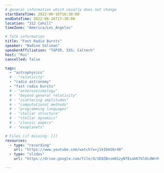 ```yaml
---
# general information which usually does not change
startDateTime: 2022-06-16T16:30:00
endDateTime: 2022-06-16T17:30:00
location: "312 Cahill"
timeZone: "America/Los_Angeles"

# Talk information
title: "Fast Radio Bursts"
speaker: "Nadine Soliman"
speakerAffiliation: "TAPIR, SXS; Caltech"
host: "Rui"
cancelled: false

tags:
  - "astrophysics"
  # - "relativity"
  - "radio astronomy"
  - "fast radio bursts"
  # - "asteroseismology"
  # - "beyond general relativity"
  # - "scattering amplitudes"
  # - "computational methods"
  # - "programming languages"
  # - "stellar structure"
  # - "stellar dynamics"
  # - "classic papers"
  # - "exoplanets"

# Files (if missing: [])
resources:
  - type: "recording"
    url: "https://www.youtube.com/watch?v=j1kI04S6r40"
  - type: "slides"
    url: "https://drive.google.com/file/d/1EQZBnsm01zyNfEsakK7Ul0cdWnYOOap_/view?usp=drive_link"

---
```



